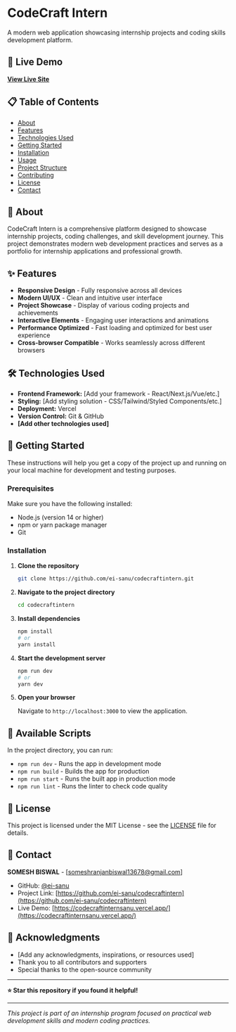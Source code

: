 # CodeCraft Intern

A modern web application showcasing internship projects and coding skills development platform.

## 🚀 Live Demo

**[View Live Site](https://codecraftinternsanu.vercel.app/)**

## 📋 Table of Contents

- [About](#about)
- [Features](#features)
- [Technologies Used](#technologies-used)
- [Getting Started](#getting-started)
- [Installation](#installation)
- [Usage](#usage)
- [Project Structure](#project-structure)
- [Contributing](#contributing)
- [License](#license)
- [Contact](#contact)

## 🎯 About

CodeCraft Intern is a comprehensive platform designed to showcase internship projects, coding challenges, and skill development journey. This project demonstrates modern web development practices and serves as a portfolio for internship applications and professional growth.

## ✨ Features

- **Responsive Design** - Fully responsive across all devices
- **Modern UI/UX** - Clean and intuitive user interface
- **Project Showcase** - Display of various coding projects and achievements
- **Interactive Elements** - Engaging user interactions and animations
- **Performance Optimized** - Fast loading and optimized for best user experience
- **Cross-browser Compatible** - Works seamlessly across different browsers

## 🛠️ Technologies Used

- **Frontend Framework:** [Add your framework - React/Next.js/Vue/etc.]
- **Styling:** [Add styling solution - CSS/Tailwind/Styled Components/etc.]
- **Deployment:** Vercel
- **Version Control:** Git & GitHub
- **[Add other technologies used]**

## 🚦 Getting Started

These instructions will help you get a copy of the project up and running on your local machine for development and testing purposes.

### Prerequisites

Make sure you have the following installed:
- Node.js (version 14 or higher)
- npm or yarn package manager
- Git

### Installation

1. **Clone the repository**
   ```bash
   git clone https://github.com/ei-sanu/codecraftintern.git
   ```

2. **Navigate to the project directory**
   ```bash
   cd codecraftintern
   ```

3. **Install dependencies**
   ```bash
   npm install
   # or
   yarn install
   ```

4. **Start the development server**
   ```bash
   npm run dev
   # or
   yarn dev
   ```

5. **Open your browser**
   
   Navigate to `http://localhost:3000` to view the application.


## 🔧 Available Scripts

In the project directory, you can run:

- `npm run dev` - Runs the app in development mode
- `npm run build` - Builds the app for production
- `npm run start` - Runs the built app in production mode
- `npm run lint` - Runs the linter to check code quality


## 📝 License

This project is licensed under the MIT License - see the [LICENSE](LICENSE) file for details.

## 📧 Contact

**SOMESH BISWAL** - [someshranjanbiswal13678@gmail.com]

- GitHub: [@ei-sanu](https://github.com/ei-sanu)
- Project Link: [https://github.com/ei-sanu/codecraftintern](https://github.com/ei-sanu/codecraftintern)
- Live Demo: [https://codecraftinternsanu.vercel.app/](https://codecraftinternsanu.vercel.app/)

## 🙏 Acknowledgments

- [Add any acknowledgments, inspirations, or resources used]
- Thank you to all contributors and supporters
- Special thanks to the open-source community

---

**⭐ Star this repository if you found it helpful!**

---

*This project is part of an internship program focused on practical web development skills and modern coding practices.*
